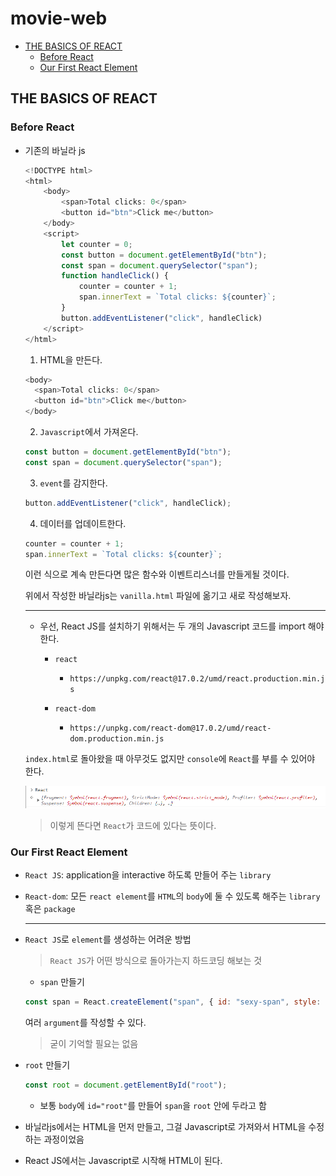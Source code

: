 # movie-web

- [THE BASICS OF REACT](#the-basics-of-react)
  - [Before React](#before-react)
  - [Our First React Element](#our-first-react-element)

## THE BASICS OF REACT

### Before React

- 기존의 바닐라 js

  ```javascript
  <!DOCTYPE html>
  <html>
      <body>
          <span>Total clicks: 0</span>
          <button id="btn">Click me</button>
      </body>
      <script>
          let counter = 0;
          const button = document.getElementById("btn");
          const span = document.querySelector("span");
          function handleClick() {
              counter = counter + 1;
              span.innerText = `Total clicks: ${counter}`;
          }
          button.addEventListener("click", handleClick)
      </script>
  </html>
  ```

  1. HTML을 만든다.

  ```javascript
  <body>
    <span>Total clicks: 0</span>
    <button id="btn">Click me</button>
  </body>
  ```

  2. `Javascript`에서 가져온다.

  ```javascript
  const button = document.getElementById("btn");
  const span = document.querySelector("span");
  ```

  3. `event`를 감지한다.

  ```javascript
  button.addEventListener("click", handleClick);
  ```

  4. 데이터를 업데이트한다.

  ```javascript
  counter = counter + 1;
  span.innerText = `Total clicks: ${counter}`;
  ```

  이런 식으로 계속 만든다면 많은 함수와 이벤트리스너를 만들게될 것이다.

  위에서 작성한 바닐라js는 `vanilla.html` 파일에 옮기고 새로 작성해보자.

  ***

  - 우선, React JS를 설치하기 위해서는 두 개의 Javascript 코드를 import 해야 한다.

    - `react`

      - `https://unpkg.com/react@17.0.2/umd/react.production.min.js`

    - `react-dom`
      - `https://unpkg.com/react-dom@17.0.2/umd/react-dom.production.min.js`

  `index.html`로 돌아왔을 때 아무것도 없지만 `console`에 `React`를 부를 수 있어야 한다.

  ![Alt text](image.png)

  > 이렇게 뜬다면 `React`가 코드에 있다는 뜻이다.

### Our First React Element

- `React JS`: application을 interactive 하도록 만들어 주는 `library`

- `React-dom`: 모든 `react element`를 `HTML`의 `body`에 둘 수 있도록 해주는 `library` 혹은 `package`

  ***

- `React JS`로 `element`를 생성하는 어려운 방법

  > `React JS`가 어떤 방식으로 돌아가는지 하드코딩 해보는 것

  - `span` 만들기

  ```javascript
  const span = React.createElement("span", { id: "sexy-span", style: { color: "red" } }, "Hello I'm a span");
  ```

  여러 `argument`를 작성할 수 있다.

  > 굳이 기억할 필요는 없음

- `root` 만들기

  ```javascript
  const root = document.getElementById("root");
  ```

  - 보통 `body`에 `id="root"`를 만들어 `span`을 `root` 안에 두라고 함

- 바닐라js에서는 HTML을 먼저 만들고, 그걸 Javascript로 가져와서 HTML을 수정하는 과정이었음

- React JS에서는 Javascript로 시작해 HTML이 된다.
